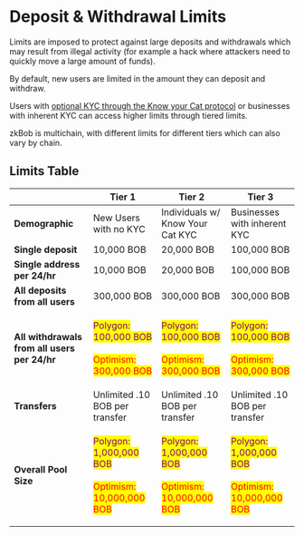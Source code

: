 # Deposit & Withdrawal Limits

Limits are imposed to protect against large deposits and withdrawals which may result from illegal activity (for example a hack where attackers need to quickly move a large amount of funds).&#x20;

By default, new users are limited in the amount they can deposit and withdraw.&#x20;

Users with [optional KYC through the Know your Cat protocol](../zkbob-app/optional-kyc.md) or businesses with inherent KYC can access higher limits through tiered limits.

zkBob is multichain, with different limits for different tiers which can also vary by chain.

## Limits Table

|                                              | Tier 1                                                                                                                                                                                                      | Tier 2                                                                                                                                                                                                      | Tier 3                                                                                                                                                                                                      |
| -------------------------------------------- | ----------------------------------------------------------------------------------------------------------------------------------------------------------------------------------------------------------- | ----------------------------------------------------------------------------------------------------------------------------------------------------------------------------------------------------------- | ----------------------------------------------------------------------------------------------------------------------------------------------------------------------------------------------------------- |
| **Demographic**                              | New Users with no KYC                                                                                                                                                                                       | Individuals w/ Know Your Cat KYC                                                                                                                                                                            | Businesses with inherent KYC                                                                                                                                                                                |
| **Single deposit**                           | 10,000 BOB                                                                                                                                                                                                  | 20,000 BOB                                                                                                                                                                                                  | 100,000 BOB                                                                                                                                                                                                 |
| **Single address per 24/hr**                 | 10,000 BOB                                                                                                                                                                                                  | 20,000 BOB                                                                                                                                                                                                  | 100,000 BOB                                                                                                                                                                                                 |
| **All deposits from all users**              | 300,000 BOB                                                                                                                                                                                                 | 300,000 BOB                                                                                                                                                                                                 | 300,000 BOB                                                                                                                                                                                                 |
| **All withdrawals from all users per 24/hr** | <p><mark style="color:purple;">Polygon:</mark> <br><mark style="color:purple;">100,000 BOB</mark><br><br><mark style="color:red;">Optimism:</mark> <br><mark style="color:red;">300,000 BOB</mark></p>      | <p><mark style="color:purple;">Polygon:</mark> <br><mark style="color:purple;">100,000 BOB</mark><br><br><mark style="color:red;">Optimism:</mark> <br><mark style="color:red;">300,000 BOB</mark></p>      | <p><mark style="color:purple;">Polygon:</mark> <br><mark style="color:purple;">100,000 BOB</mark><br><br><mark style="color:red;">Optimism:</mark> <br><mark style="color:red;">300,000 BOB</mark></p>      |
| **Transfers**                                | Unlimited .10 BOB per transfer                                                                                                                                                                              | Unlimited .10 BOB per transfer                                                                                                                                                                              | Unlimited .10 BOB per transfer                                                                                                                                                                              |
| **Overall Pool Size**                        | <p><mark style="color:purple;">Polygon:</mark> <br><mark style="color:purple;">1,000,000 BOB</mark><br><br><mark style="color:red;">Optimism:</mark> <br><mark style="color:red;">10,000,000 BOB</mark></p> | <p><mark style="color:purple;">Polygon:</mark> <br><mark style="color:purple;">1,000,000 BOB</mark><br><br><mark style="color:red;">Optimism:</mark> <br><mark style="color:red;">10,000,000 BOB</mark></p> | <p><mark style="color:purple;">Polygon:</mark> <br><mark style="color:purple;">1,000,000 BOB</mark><br><br><mark style="color:red;">Optimism:</mark> <br><mark style="color:red;">10,000,000 BOB</mark></p> |




